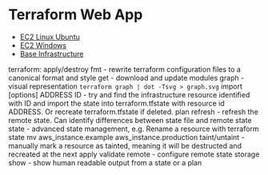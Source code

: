 # Terraform Web App

* [EC2 Linux Ubuntu](ec2-linux/instance.tf)
* [EC2 Windows](ec2-windows/instance.tf)
* [Base Infrastructure](base-infrastructure/instance.tf)


terraform:
apply/destroy
fmt - rewrite terraform configuration files to a canonical format and style
get - download and update modules
graph - visual representation ` terraform graph | dot -Tsvg > graph.svg `
import [options] ADDRESS ID - try and find the infrastructure resource identified with ID and import the state into terraform.tfstate with resource id ADDRESS. Or recreate terraform.tfstate if deleted.
plan
refresh - refresh the remote state.  Can identify differences between state file and remote state
state - advanced state management, e.g. Rename a resource with terraform state mv aws_instance.example aws_instance.production
taint/untaint - manually mark a resource as tainted, meaning it will be destructed and recreated at the next apply
validate
remote - configure remote state storage
show - show human readable output from a state or a plan